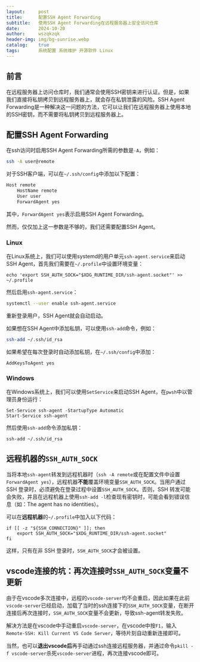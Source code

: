 ```yaml
---
layout:     post
title:      配置SSH Agent Forwarding
subtitle:   使用SSH Agent Forwarding在远程服务器上安全访问仓库
date:       2024-10-20
author:     wszqkzqk
header-img: img/bg-sunrise.webp
catalog:    true
tags:       系统配置 系统维护 开源软件 Linux
---
```


## 前言

在远程服务器上访问仓库时，我们通常会使用SSH密钥来进行认证。但是，如果我们直接将私钥拷贝到远程服务器上，就会存在私钥泄露的风险。SSH Agent Forwarding是一种解决这一问题的方法，它可以让我们在远程服务器上使用本地的SSH密钥，而不需要将私钥拷贝到远程服务器上。

## 配置SSH Agent Forwarding

在ssh访问时启用SSH Agent Forwarding所需的参数是`-A`，例如：

```bash
ssh -A user@remote
```

对于SSH客户端，可以在`~/.ssh/config`中添加以下配置：

```bash
Host remote
    HostName remote
    User user
    ForwardAgent yes
```

其中，`ForwardAgent yes`表示启用SSH Agent Forwarding。

然而，仅仅加上这一参数是不够的，我们还需要配置SSH Agent。

### Linux

在Linux系统上，我们可以使用systemd的用户单元`ssh-agent.service`来启动SSH Agent，首先我们需要在`~/.profile`中设置环境变量：

```
echo 'export SSH_AUTH_SOCK="$XDG_RUNTIME_DIR/ssh-agent.socket"' >> ~/.profile
```

然后启用`ssh-agent.service`：

```bash
systemctl --user enable ssh-agent.service
```

重新登录用户，SSH Agent就会自动启动。

如果想在SSH Agent中添加私钥，可以使用`ssh-add`命令，例如：

```bash
ssh-add ~/.ssh/id_rsa
```

如果希望在每次登录时自动添加私钥，在`~/.ssh/config`中添加：

```
AddKeysToAgent yes
```

### Windows

在Windows系统上，我们可以使用`SetService`来启动SSH Agent，在`pwsh`中以管理员身份运行：

```pwsh
Set-Service ssh-agent -StartupType Automatic
Start-Service ssh-agent
```

然后使用`ssh-add`命令添加私钥：

```pwsh
ssh-add ~/.ssh/id_rsa
```

## 远程机器的`SSH_AUTH_SOCK`

当将本地`ssh-agent`转发到远程机器时（`ssh -A remote`或在配置文件中设置`ForwardAgent yes`），远程机器**不能**覆盖环境变量`SSH_AUTH_SOCK`。当用户通过 SSH 登录时，必须避免在登录过程中设置`SSH_AUTH_SOCK`。否则，SSH 转发可能会失败，并且在远程机器上使用`ssh-add -l`检查现有密钥时，可能会看到错误信息（如：The agent has no identities）。

可以在**远程机器**的`~/.profile`中加入以下代码：

```
if [[ -z "${SSH_CONNECTION}" ]]; then
    export SSH_AUTH_SOCK="$XDG_RUNTIME_DIR/ssh-agent.socket"
fi
```

这样，只有在非 SSH 登录时，`SSH_AUTH_SOCK`才会被设置。

## vscode连接的坑：再次连接时`SSH_AUTH_SOCK`变量不更新

由于在vscode多次连接中，远程的`vscode-server`均不会重启，因此如果在此前`vscode-server`已经启动，加载了当时的ssh连接下的`SSH_AUTH_SOCK`变量，在断开连接后再次连接时，`SSH_AUTH_SOCK`变量不会更新，导致ssh-agent转发失败。

解决方法是在vscode中手动重启`vscode-server`，在vscode中按`F1`，输入`Remote-SSH: Kill Current VS Code Server`，等待片刻自动重新连接即可。

当然，也可以**退出vscode后**再手动通过ssh连接远程服务器，并通过命令`pkill -f vscode-server`杀死`vscode-server`进程，再次连接vscode即可。
